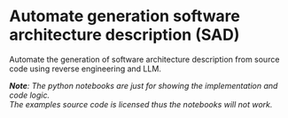 # Automate generation software architecture description (SAD)
Automate the generation of software architecture description from source code using reverse engineering and LLM.


_**Note**: The python notebooks are just for showing the implementation and code logic. <br> The examples source code is licensed thus the notebooks will not work._
